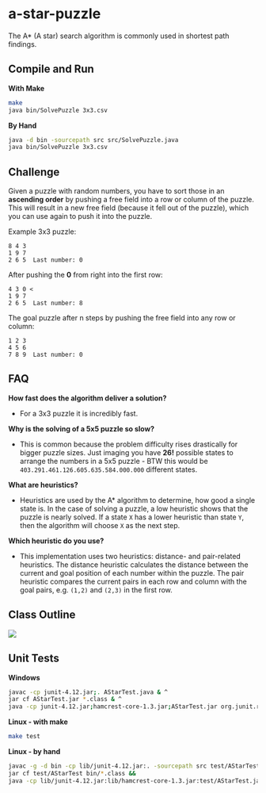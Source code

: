 # a-star-puzzle

The A* (A star) search algorithm is commonly used in shortest path findings.

## Compile and Run

**With Make**

```bash
make
java bin/SolvePuzzle 3x3.csv
```

**By Hand**

```bash
java -d bin -sourcepath src src/SolvePuzzle.java
java bin/SolvePuzzle 3x3.csv
```

## Challenge

Given a puzzle with random numbers, you have to sort those in an <b>ascending order</b> by pushing a free field into a row or column of the puzzle. This will result in a new free field (because it fell out of the puzzle), which you can use again to push it into the puzzle.

Example 3x3 puzzle:

```
8 4 3
1 9 7
2 6 5  Last number: 0
```

After pushing the <b>0</b> from right into the first row:

```
4 3 0 <
1 9 7
2 6 5  Last number: 8
```

The goal puzzle after n steps by pushing the free field into any row or column:

```
1 2 3
4 5 6
7 8 9  Last number: 0
```

## FAQ

**How fast does the algorithm deliver a solution?**
- For a 3x3 puzzle it is incredibly fast.

**Why is the solving of a 5x5 puzzle so slow?**
- This is common because the problem difficulty rises drastically for bigger puzzle sizes. Just imaging you have <b>26!</b> possible states to arrange the numbers in a 5x5 puzzle - BTW this would be `403.291.461.126.605.635.584.000.000` different states.

**What are heuristics?**
- Heuristics are used by the A* algorithm to determine, how good a single state is. In the case of solving a puzzle, a low heuristic shows that the puzzle is nearly solved. If a state `X` has a lower heuristic than state `Y`, then the algorithm will choose `X` as the next step.

**Which heuristic do you use?**
- This implementation uses two heuristics: distance- and pair-related heuristics. The distance heuristic calculates the distance between the current and goal position of each number within the puzzle. The pair heuristic compares the current pairs in each row and column with the goal pairs, e.g. `(1,2)` and `(2,3)` in the first row.

## Class Outline

![](http://i.imgur.com/cM7K7mk.png)

## Unit Tests

**Windows**

```bash
javac -cp junit-4.12.jar;. AStarTest.java & ^
jar cf AStarTest.jar *.class & ^
java -cp junit-4.12.jar;hamcrest-core-1.3.jar;AStarTest.jar org.junit.runner.JUnitCore AStarTest
```

**Linux - with make**

```bash
make test
```

**Linux - by hand**
```bash
javac -g -d bin -cp lib/junit-4.12.jar:. -sourcepath src test/AStarTest.java && 
jar cf test/AStarTest bin/*.class &&
java -cp lib/junit-4.12.jar:lib/hamcrest-core-1.3.jar:test/AStarTest.jar:bin org.junit.runner.JUnitCore AStarTest
```

